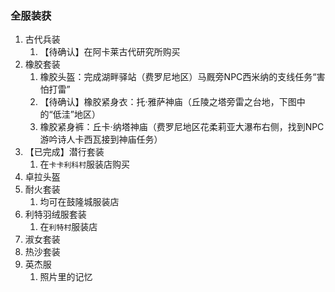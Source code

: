 <!--
abbrlink: c1d623dd
-->

### 全服装获

> [](https://www.163.com/dy/article/H7EUOOR20517NR8T.html)

1. 古代兵装
   1. 【待确认】在阿卡莱古代研究所购买
2. 橡胶套装
   1. 橡胶头盔：完成湖畔驿站（费罗尼地区）马厩旁NPC西米纳的支线任务“害怕打雷”
   2. 【待确认】橡胶紧身衣：托·雅萨神庙（丘陵之塔旁雷之台地，下图中的“低洼”地区）
   3. 橡胶紧身裤：丘卡·纳塔神庙（费罗尼地区花柔莉亚大瀑布右侧，找到NPC游吟诗人卡西瓦接到神庙任务）
3. 【已完成】潜行套装
   1. 在`卡卡利科村`服装店购买
4. 卓拉头盔
5. 耐火套装
   1. 均可在鼓隆城服装店
6. 利特羽绒服套装
   1. 在`利特村`服装店
7. 淑女套装
8. 热沙套装
9. 英杰服
   1.  照片里的记忆